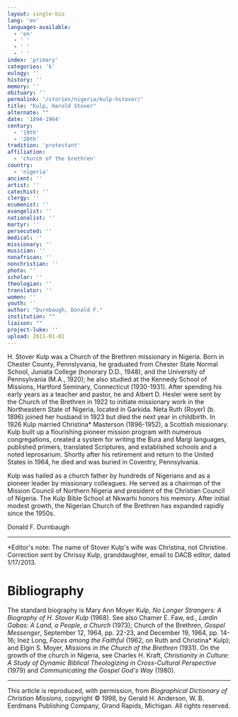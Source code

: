 ```yaml
---
layout: single-bio
lang: 'en'
languages-available:
  - 'en'
  - ' '
  - ' '
  - ' '
index: 'primary'
categories: 'k'
eulogy: ''
history: ''
memory: ''
obituary: ''
permalink: '/stories/nigeria/kulp-hstover/'
title: "Kulp, Harold Stover"
alternate: ""
date: '1894-1964'
century:
  - '19th'
  - '20th'
tradition: 'protestant'
affiliation:
  - 'church of the brethren'
country:
  - 'nigeria'
ancient: ''
artist: ''
catechist: ''
clergy: ''
ecumenist: ''
evangelist: ''
nationalist: ''
martyr: ''
persecuted: ''
medical: ''
missionary: ''
musician: ''
nonafrican: ''
nonchristian: ''
photo: ''
scholar: ''
theologian: ''
translator: ''
women: ''
youth: ''
author: "Durnbaugh, Donald F."
institution: ""
liaison: ""
project-luke: ''
upload: 2011-01-01
---
```



H. Stover Kulp was a Church of the Brethren missionary in Nigeria. Born in Chester County, Pennslyvania, he graduated from Chester State Normal School, Juniata College (honorary D.D., 1948), and the University of Pennsylvania (M.A., 1920); he also studied at the Kennedy School of Missions, Hartford Seminary, Connecticut (1930-1931). After spending his early years as a teacher and pastor, he and Albert D. Hesler were sent by the Church of the Brethren in 1922 to initiate missionary work in the Northeastern State of Nigeria, located in Garkida. Neta Ruth (Royer) (b. 1896) joined her husband in 1923 but died the next year in childbirth. In 1926 Kulp married Christina* Masterson (1896-1952), a Scottish missionary. Kulp built up a flourishing pioneer mission program with numerous congregations, created a system for writing the Bura and Margi languages, published primers, translated Scriptures, and established schools and a noted leprosarium. Shortly after his retirement and return to the United States in 1964, he died and was buried in Coventry, Pennsylvania.

Kulp was hailed as a church father by hundreds of Nigerians and as a pioneer leader by missionary colleagues. He served as a chairman of the Mission Council of Northern Nigeria and president of the Christian Council of Nigeria. The Kulp Bible School at Nkwarhi honors his memory. After initial modest growth, the Nigerian Church of the Brethren has expanded rapidly since the 1950s.

Donald F. Durnbaugh

---

*Editor's note: The name of Stover Kulp's wife was Christina, not Christine. Correction sent by Chrissy Kulp, granddaughter, email to DACB editor, dated 1/17/2013.

# Bibliography

The standard biography is Mary Ann Moyer Kulp, *No Longer Strangers: A Biography of H. Stover Kulp* (1968). See also Chamer E. Faw, ed., *Lardin Gabas: A Land, a People, a Church* (1973); Church of the Brethren, *Gospel Messenger*, September 12, 1964, pp. 22-23, and December 19, 1964, pp. 14-16; Inez Long, *Faces among the Faithful* (1962, on Ruth and Christina* Kulp); and Elgin S. Moyer, *Missions in the Church of the Brethren* (1931). On the growth of the church in Nigeria, see Charles H. Kraft, *Christianity in Culture: A Study of Dynamic Biblical Theologizing in Cross-Cultural Perspective* (1979) and *Communicating the Gospel God's Way* (1980).

---

This article is reproduced, with permission, from *Biographical Dictionary of Christian Missions*, copyright © 1998, by Gerald H. Anderson, W. B. Eerdmans Publishing Company, Grand Rapids, Michigan. All rights reserved.